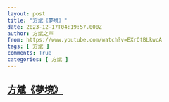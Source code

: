 ```yaml
---
layout: post
title: "方斌《夢境》"
date: 2023-12-17T04:19:57.000Z
author: 方斌之声
from: https://www.youtube.com/watch?v=EXrOtBLkwcA
tags: [ 方斌 ]
comments: True
categories: [ 方斌 ]
---
```

<!--1702786797000-->
[方斌《夢境》](https://www.youtube.com/watch?v=EXrOtBLkwcA)
------

<div>

</div>
